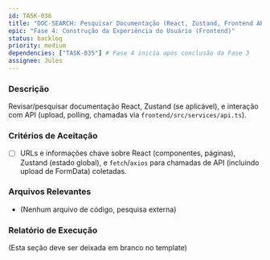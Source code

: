 ```yaml
---
id: TASK-036
title: "DOC-SEARCH: Pesquisar Documentação (React, Zustand, Frontend API)"
epic: "Fase 4: Construção da Experiência do Usuário (Frontend)"
status: backlog
priority: medium
dependencies: ["TASK-035"] # Fase 4 inicia após conclusão da Fase 3
assignee: Jules
---
```


### Descrição

Revisar/pesquisar documentação React, Zustand (se aplicável), e interação com API (upload, polling, chamadas via `frontend/src/services/api.ts`).

### Critérios de Aceitação

- [ ] URLs e informações chave sobre React (componentes, páginas), Zustand (estado global), e `fetch`/`axios` para chamadas de API (incluindo upload de FormData) coletadas.

### Arquivos Relevantes

* (Nenhum arquivo de código, pesquisa externa)

### Relatório de Execução

(Esta seção deve ser deixada em branco no template)
